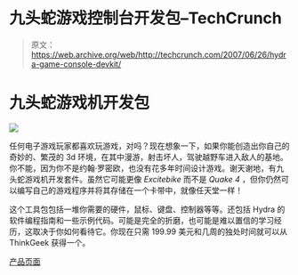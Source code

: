 # 九头蛇游戏控制台开发包–TechCrunch

> 原文：<https://web.archive.org/web/http://techcrunch.com/2007/06/26/hydra-game-console-devkit/>

# 九头蛇游戏机开发包

![](img/69af9979f08982ec3558ea94a049c2c2.png)

任何电子游戏玩家都喜欢玩游戏，对吗？现在想象一下，如果你能创造出你自己的奇妙的、繁茂的 3d 环境，在其中漫游，射击坏人，驾驶越野车进入敌人的基地。你不能，因为你不是约翰·罗密欧，也没有花多年时间设计游戏。谢天谢地，有九头蛇游戏机开发套件。虽然它可能更像 *Excitebike* 而不是 *Quake 4* ，但你仍然可以编写自己的游戏程序并将其存储在一个卡带中，就像任天堂一样！

这个工具包包括一堆你需要的硬件，鼠标、键盘、控制器等等。还包括 Hydra 的软件编程指南和一些示例代码。可能是完全的折磨，也可能是难以置信的学习经历，这取决于你如何看待它。你现在只需 199.99 美元和几周的独处时间就可以从 ThinkGeek 获得一个。

[产品页面](https://web.archive.org/web/20220706142232/http://www.thinkgeek.com/geektoys/science/9617/)